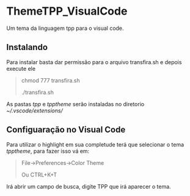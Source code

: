 # ThemeTPP_VisualCode
Um tema da linguagem tpp para o visual code.

## Instalando

Para instalar basta dar permissão para o arquivo transfira.sh e depois execute ele

> chmod 777 transfira.sh
>
> ./transfira.sh

As pastas *tpp* e *tpptheme* serão instaladas no diretorio *~/.vscode/extensions/*

## Configuaração no Visual Code
Para utilizar o highlight em sua completude terá que selecionar o tema *tpptheme*, para fazer isso vá em:

> File->Preferences->Color Theme
>
> Ou CTRL+K+T

Irá abrir um campo de busca, digite TPP que irá aparecer o tema.


